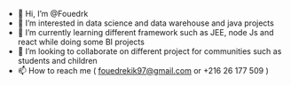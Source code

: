 - 👋 Hi, I’m @Fouedrk
- 👀 I’m interested in data science and data warehouse and java projects
- 🌱 I’m currently learning different framework such as JEE, node Js and react while doing some BI projects 
- 💞️ I’m looking to collaborate on different project for communities such as students and children
- 📫 How to reach me ( fouedrekik97@gmail.com or +216 26 177 509 )

<!---
Fouedrk/Fouedrk is a ✨ special ✨ repository because its `README.md` (this file) appears on your GitHub profile.
You can click the Preview link to take a look at your changes.
--->
